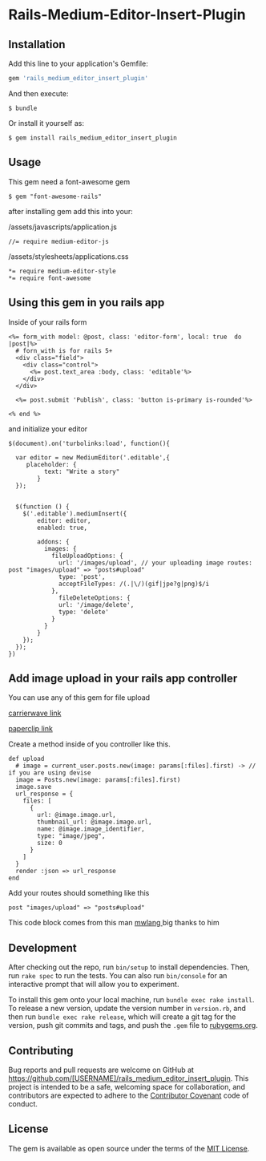 # Rails-Medium-Editor-Insert-Plugin

## Installation

Add this line to your application's Gemfile:

```ruby
gem 'rails_medium_editor_insert_plugin'
```

And then execute:

    $ bundle

Or install it yourself as:

    $ gem install rails_medium_editor_insert_plugin

## Usage

This gem need a font-awesome gem

    $ gem "font-awesome-rails"

after installing gem add this into your:

/assets/javascripts/application.js

    //= require medium-editor-js

/assets/stylesheets/applications.css

    *= require medium-editor-style
    *= require font-awesome


## Using this gem in you rails app

Inside of your rails form

    <%= form_with model: @post, class: 'editor-form', local: true  do |post|%>
      # forn_with is for rails 5+
      <div class="field">
        <div class="control">
          <%= post.text_area :body, class: 'editable'%> 
        </div>
      </div>

      <%= post.submit 'Publish', class: 'button is-primary is-rounded'%>

    <% end %>

and initialize your editor
  
    $(document).on('turbolinks:load', function(){

      var editor = new MediumEditor('.editable',{
         placeholder: {
              text: "Write a story"
            }
      });
      

      $(function () {
        $('.editable').mediumInsert({
            editor: editor,
            enabled: true,

            addons: {
              images: {
                fileUploadOptions: {
                  url: '/images/upload', // your uploading image routes: post "images/upload" => "posts#upload"
                  type: 'post',
                  acceptFileTypes: /(.|\/)(gif|jpe?g|png)$/i
                },
                  fileDeleteOptions: {
                  url: '/image/delete',
                  type: 'delete'
                }
              }
            }
        });
      });
    })

      
## Add image upload in your rails app controller

You can use any of this gem for file upload

[carrierwave link](https://github.com/carrierwaveuploader/carrierwave)

[paperclip link](https://github.com/thoughtbot/paperclip)


Create a method inside of you controller like this.



    def upload
      # image = current_user.posts.new(image: params[:files].first) -> // if you are using devise 
      image = Posts.new(image: params[:files].first)
      image.save
      url_response = {
        files: [
          {
            url: @image.image.url,
            thumbnail_url: @image.image.url,
            name: @image.image_identifier,
            type: "image/jpeg",
            size: 0
          }
        ]
      }
      render :json => url_response
    end

Add your routes should something like this
    
    post "images/upload" => "posts#upload"


This code block comes from this man [ mwlang ](https://github.com/mwlang/medium-editor-insert-plugin-rails) big thanks to him

## Development

After checking out the repo, run `bin/setup` to install dependencies. Then, run `rake spec` to run the tests. You can also run `bin/console` for an interactive prompt that will allow you to experiment.

To install this gem onto your local machine, run `bundle exec rake install`. To release a new version, update the version number in `version.rb`, and then run `bundle exec rake release`, which will create a git tag for the version, push git commits and tags, and push the `.gem` file to [rubygems.org](https://rubygems.org).

## Contributing

Bug reports and pull requests are welcome on GitHub at https://github.com/[USERNAME]/rails_medium_editor_insert_plugin. This project is intended to be a safe, welcoming space for collaboration, and contributors are expected to adhere to the [Contributor Covenant](http://contributor-covenant.org) code of conduct.

## License

The gem is available as open source under the terms of the [MIT License](https://opensource.org/licenses/MIT).


